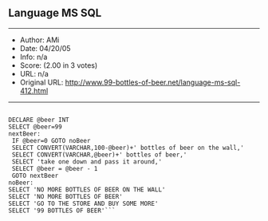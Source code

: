 
## Language MS SQL ##
---
- Author: AMi
- Date: 04/20/05
- Info: n/a
- Score:  (2.00 in 3 votes)
- URL: n/a
- Original URL: http://www.99-bottles-of-beer.net/language-ms-sql-412.html
---

```/*25.09.2000 by AMi amiundyvonne@web.de*/ <mailto:amiundyvonne@web.de*/> 
 
DECLARE @beer INT
SELECT @beer=99
nextBeer:
 IF @beer=0 GOTO noBeer
 SELECT CONVERT(VARCHAR,100-@beer)+' bottles of beer on the wall,'
 SELECT CONVERT(VARCHAR,@beer)+' bottles of beer,'
 SELECT 'take one down and pass it around,'
 SELECT @beer = @beer - 1
 GOTO nextBeer
noBeer:
SELECT 'NO MORE BOTTLES OF BEER ON THE WALL'
SELECT 'NO MORE BOTTLES OF BEER'
SELECT 'GO TO THE STORE AND BUY SOME MORE'
SELECT '99 BOTTLES OF BEER'```